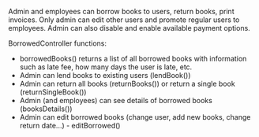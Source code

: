 Admin and employees can borrow books to users, return books, print invoices. Only admin can edit other users and
promote regular users to employees. Admin can also disable and enable available payment options.

BorrowedController functions:
- borrowedBooks() returns a list of all borrowed books with information such as late fee, how many days the user is
  late, etc.
- Admin can lend books to existing users (lendBook())
- Admin can return all books (returnBooks()) or return a single book (returnSingleBook())
- Admin (and employees) can see details of borrowed books (booksDetails())
- Admin can edit borrowed books (change user, add new books, change return date...) - editBorrowed()
 